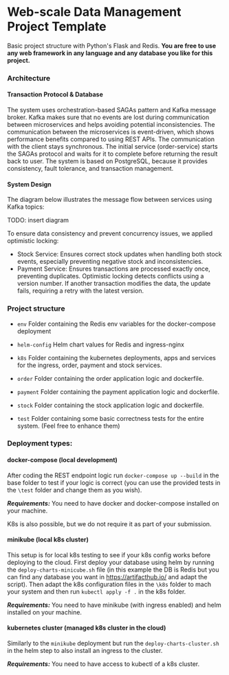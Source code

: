 # Web-scale Data Management Project Template

Basic project structure with Python's Flask and Redis. 
**You are free to use any web framework in any language and any database you like for this project.**

### Architecture

#### Transaction Protocol & Database
The system uses orchestration-based SAGAs pattern and Kafka message broker.  Kafka makes sure that no events are lost during communication between microservices and helps avoiding potential inconsistencies. The communication between the microservices is event-driven, which shows performance benefits compared to using REST APIs.
The communication with the client stays synchronous. The initial service (order-service) starts the SAGAs protocol and waits for it to complete before returning the result back to user. The system is based on PostgreSQL, because it provides consistency, fault tolerance, and transaction management.

#### System Design
The diagram below illustrates the message flow between services using Kafka topics:

TODO: insert diagram

To ensure data consistency and prevent concurrency issues, we applied optimistic locking:
* Stock Service: Ensures correct stock updates when handling both stock events, especially preventing negative stock and inconsistencies.
* Payment Service: Ensures transactions are processed exactly once, preventing duplicates.
Optimistic locking detects conflicts using a version number. If another transaction modifies the data, the update fails, requiring a retry with the latest version.



### Project structure

* `env`
    Folder containing the Redis env variables for the docker-compose deployment
    
* `helm-config` 
   Helm chart values for Redis and ingress-nginx
        
* `k8s`
    Folder containing the kubernetes deployments, apps and services for the ingress, order, payment and stock services.
    
* `order`
    Folder containing the order application logic and dockerfile. 
    
* `payment`
    Folder containing the payment application logic and dockerfile. 

* `stock`
    Folder containing the stock application logic and dockerfile. 

* `test`
    Folder containing some basic correctness tests for the entire system. (Feel free to enhance them)

### Deployment types:

#### docker-compose (local development)

After coding the REST endpoint logic run `docker-compose up --build` in the base folder to test if your logic is correct
(you can use the provided tests in the `\test` folder and change them as you wish). 

***Requirements:*** You need to have docker and docker-compose installed on your machine. 

K8s is also possible, but we do not require it as part of your submission. 

#### minikube (local k8s cluster)

This setup is for local k8s testing to see if your k8s config works before deploying to the cloud. 
First deploy your database using helm by running the `deploy-charts-minicube.sh` file (in this example the DB is Redis 
but you can find any database you want in https://artifacthub.io/ and adapt the script). Then adapt the k8s configuration files in the
`\k8s` folder to mach your system and then run `kubectl apply -f .` in the k8s folder. 

***Requirements:*** You need to have minikube (with ingress enabled) and helm installed on your machine.

#### kubernetes cluster (managed k8s cluster in the cloud)

Similarly to the `minikube` deployment but run the `deploy-charts-cluster.sh` in the helm step to also install an ingress to the cluster. 

***Requirements:*** You need to have access to kubectl of a k8s cluster.
